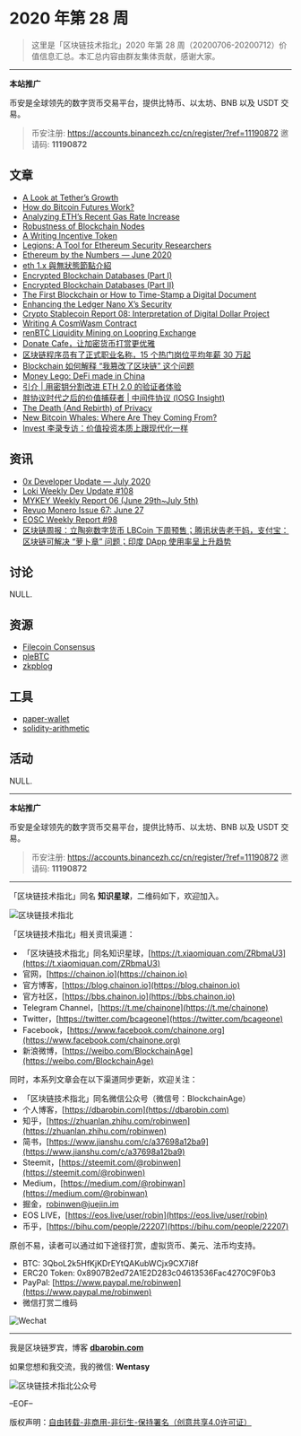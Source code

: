 # 2020 年第 28 周

> 这里是「区块链技术指北」2020 年第 28 周（20200706-20200712）价值信息汇总。本汇总内容由群友集体贡献，感谢大家。

***

**本站推广**

币安是全球领先的数字货币交易平台，提供比特币、以太坊、BNB 以及 USDT 交易。

> 币安注册: https://accounts.binancezh.cc/cn/register/?ref=11190872
> 邀请码: **11190872**

## 文章

* [A Look at Tether’s Growth](https://bbs.chainon.io/d/5962)
* [How do Bitcoin Futures Work?](https://bbs.chainon.io/d/5963)
* [Analyzing ETH’s Recent Gas Rate Increase](https://bbs.chainon.io/d/5964)
* [Robustness of Blockchain Nodes](https://bbs.chainon.io/d/5965)
* [A Writing Incentive Token](https://bbs.chainon.io/d/5966)
* [Legions: A Tool for Ethereum Security Researchers](https://bbs.chainon.io/d/5967)
* [Ethereum by the Numbers — June 2020](https://bbs.chainon.io/d/5968)
* [eth 1.x 與無狀態節點介紹](https://bbs.chainon.io/d/5969)
* [Encrypted Blockchain Databases (Part I)](https://bbs.chainon.io/d/5970)
* [Encrypted Blockchain Databases (Part II)](https://bbs.chainon.io/d/5971)
* [The First Blockchain or How to Time-Stamp a Digital Document](https://bbs.chainon.io/d/5972)
* [Enhancing the Ledger Nano X’s Security](https://bbs.chainon.io/d/5973)
* [Crypto Stablecoin Report 08: Interpretation of Digital Dollar Project](https://bbs.chainon.io/d/5975)
* [Writing A CosmWasm Contract](https://bbs.chainon.io/d/5979)
* [renBTC Liquidity Mining on Loopring Exchange](https://bbs.chainon.io/d/5980)
* [Donate Cafe，让加密货币打赏更优雅](https://bbs.chainon.io/d/5981)
* [区块链程序员有了正式职业名称，15 个热门岗位平均年薪 30 万起](https://bbs.chainon.io/d/5982)
* [Blockchain 如何解释 “我篡改了区块链” 这个问题](https://bbs.chainon.io/d/5983)
* [Money Lego: DeFi made in China](https://bbs.chainon.io/d/5990)
* [引介 | 用密钥分割改进 ETH 2.0 的验证者体验](https://bbs.chainon.io/d/5991)
* [胖协议时代之后的价值捕获者 | 中间件协议 (IOSG Insight)](https://bbs.chainon.io/d/5992)
* [The Death (And Rebirth) of Privacy](https://bbs.chainon.io/d/5993)
* [New Bitcoin Whales: Where Are They Coming From?](https://bbs.chainon.io/d/5994)
* [Invest 李录专访：价值投资本质上跟现代化一样](https://bbs.chainon.io/d/5995)

## 资讯

* [0x Developer Update — July 2020](https://bbs.chainon.io/d/5961)
* [Loki Weekly Dev Update #108](https://bbs.chainon.io/d/5974)
* [MYKEY Weekly Report 06 (June 29th~July 5th)](https://bbs.chainon.io/d/5976)
* [Revuo Monero Issue 67: June 27](https://bbs.chainon.io/d/5977)
* [EOSC Weekly Report #98](https://bbs.chainon.io/d/5978)
* [区块链周报：立陶宛数字货币 LBCoin 下周预售；腾讯状告老干妈，支付宝：区块链可解决 “萝卜章” 问题；印度 DApp 使用率呈上升趋势](https://bbs.chainon.io/d/5984)

## 讨论

NULL.

## 资源

* [Filecoin Consensus](https://bbs.chainon.io/d/5986)
* [pleBTC](https://bbs.chainon.io/d/5987)
* [zkpblog](https://bbs.chainon.io/d/5989)

## 工具

* [paper-wallet](https://bbs.chainon.io/d/5985)
* [solidity-arithmetic](https://bbs.chainon.io/d/5988)

## 活动

NULL.

***

**本站推广**

币安是全球领先的数字货币交易平台，提供比特币、以太坊、BNB 以及 USDT 交易。

> 币安注册: https://accounts.binancezh.cc/cn/register/?ref=11190872
> 邀请码: **11190872**

***

「区块链技术指北」同名 **知识星球**，二维码如下，欢迎加入。

![区块链技术指北](https://cdn.dbarobin.com/3YzonTR.png)

「区块链技术指北」相关资讯渠道：

* 「区块链技术指北」同名知识星球，[https://t.xiaomiquan.com/ZRbmaU3](https://t.xiaomiquan.com/ZRbmaU3)
* 官网，[https://chainon.io](https://chainon.io)
* 官方博客，[https://blog.chainon.io](https://blog.chainon.io)
* 官方社区，[https://bbs.chainon.io](https://bbs.chainon.io)
* Telegram Channel，[https://t.me/chainone](https://t.me/chainone)
* Twitter，[https://twitter.com/bcageone](https://twitter.com/bcageone)
* Facebook，[https://www.facebook.com/chainone.org](https://www.facebook.com/chainone.org)
* 新浪微博，[https://weibo.com/BlockchainAge](https://weibo.com/BlockchainAge)

同时，本系列文章会在以下渠道同步更新，欢迎关注：

* 「区块链技术指北」同名微信公众号（微信号：BlockchainAge）
* 个人博客，[https://dbarobin.com](https://dbarobin.com)
* 知乎，[https://zhuanlan.zhihu.com/robinwen](https://zhuanlan.zhihu.com/robinwen)
* 简书，[https://www.jianshu.com/c/a37698a12ba9](https://www.jianshu.com/c/a37698a12ba9)
* Steemit，[https://steemit.com/@robinwen](https://steemit.com/@robinwen)
* Medium，[https://medium.com/@robinwan](https://medium.com/@robinwan)
* 掘金，[robinwen@juejin.im](https://juejin.im/user/5673ccae60b2260ee435f89a/posts)
* EOS LIVE，[https://eos.live/user/robin](https://eos.live/user/robin)
* 币乎，[https://bihu.com/people/22207](https://bihu.com/people/22207)

原创不易，读者可以通过如下途径打赏，虚拟货币、美元、法币均支持。

* BTC: 3QboL2k5HfKjKDrEYtQAKubWCjx9CX7i8f
* ERC20 Token: 0x8907B2ed72A1E2D283c04613536Fac4270C9F0b3
* PayPal: [https://www.paypal.me/robinwen](https://www.paypal.me/robinwen)
* 微信打赏二维码

![Wechat](https://cdn.dbarobin.com/SzoNl5b.jpg)

***

我是区块链罗宾，博客 **[dbarobin.com](https://dbarobin.com/)**

如果您想和我交流，我的微信: **Wentasy**

![区块链技术指北公众号](https://cdn.dbarobin.com/w0wignb.png)

–EOF–

版权声明：[自由转载-非商用-非衍生-保持署名（创意共享4.0许可证）](http://creativecommons.org/licenses/by-nc-nd/4.0/deed.zh)